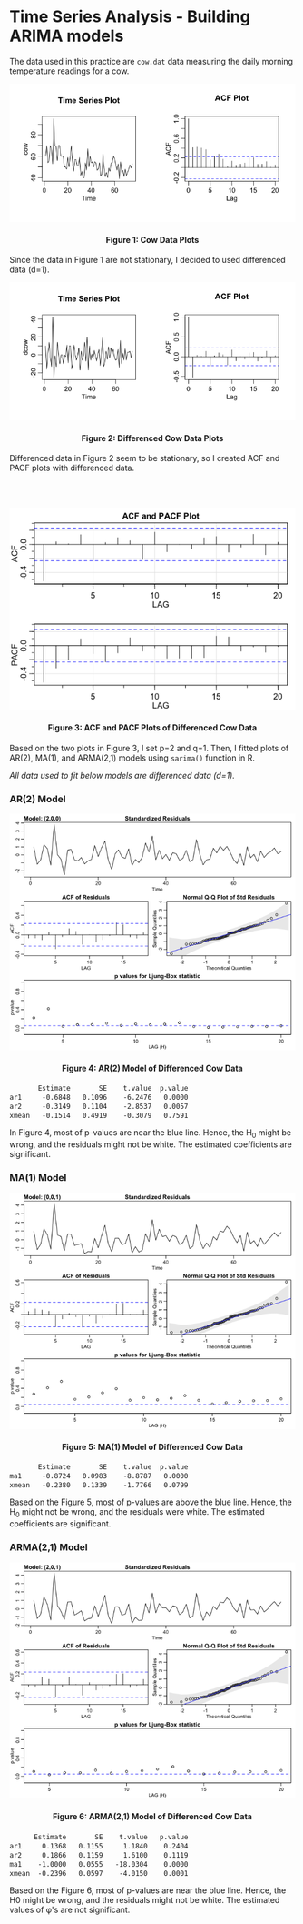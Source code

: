 # Time Series Analysis - Building ARIMA models
The data used in this practice are ```cow.dat``` data measuring the daily morning temperature readings for a cow.

<p align="center"><img src="images/cow_data_plots"></p>
<h4 align="center">Figure 1: Cow Data Plots</h4>

Since the data in Figure 1 are not stationary, I decided to used differenced data (d=1).

<p align="center"><img src="images/dcow_data_plots"></p>
<h4 align="center">Figure 2: Differenced Cow Data Plots</h4>

Differenced data in Figure 2 seem to be stationary, so I created ACF and PACF plots with differenced data.

</br></br>
<p align="center"><img src="images/acf_pacf_plots"></p>
<h4 align="center">Figure 3: ACF and PACF Plots of Differenced Cow Data</h4>

Based on the two plots in Figure 3, I set p=2 and q=1. Then, I fitted plots of AR(2), MA(1), and ARMA(2,1) models using ```sarima()``` function in R.

*All data used to fit below models are differenced data (d=1).*

### AR(2) Model
<p align="center"><img src="images/ar2"></p>
<h4 align="center">Figure 4: AR(2) Model of Differenced Cow Data</h4>

```
       Estimate       SE    t.value  p.value
ar1     -0.6848   0.1096    -6.2476   0.0000
ar2     -0.3149   0.1104    -2.8537   0.0057
xmean   -0.1514   0.4919    -0.3079   0.7591
```

In Figure 4, most of p-values are near the blue line. Hence, the H<sub>0</sub> might be wrong, and the residuals might not be white. The estimated coefficients are significant.

### MA(1) Model
<p align="center"><img src="images/ma1"></p>
<h4 align="center">Figure 5: MA(1) Model of Differenced Cow Data</h4>

```
       Estimate       SE    t.value  p.value
ma1     -0.8724   0.0983    -8.8787   0.0000
xmean   -0.2380   0.1339    -1.7766   0.0799
```

Based on the Figure 5, most of p-values are above the blue line. Hence, the H<sub>0</sub> might not be wrong, and the residuals were white. The estimated coefficients are significant.

### ARMA(2,1) Model
<p align="center"><img src="images/arma21"></p>
<h4 align="center">Figure 6: ARMA(2,1) Model of Differenced Cow Data</h4>

```
      Estimate       SE    t.value   p.value
ar1     0.1368   0.1155     1.1840    0.2404
ar2     0.1866   0.1159     1.6100    0.1119
ma1    -1.0000   0.0555   -18.0304    0.0000
xmean  -0.2396   0.0597    -4.0150    0.0001
```

Based on the Figure 6, most of p-values are near the blue line. Hence, the H0 might be wrong, and the residuals might not be white. The estimated values of &phi;'s are not significant.
